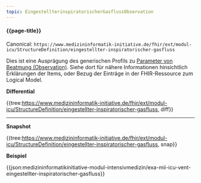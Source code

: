 ```yaml
---
topic: EingestellterinspiratorischerGasflussObservation
---
```

#### {{page-title}}

Canonical: 
```https://www.medizininformatik-initiative.de/fhir/ext/modul-icu/StructureDefinition/eingestellter-inspiratorischer-gasfluss```
<br> 

Dies ist eine Ausprägung des generischen Profils zu [Parameter von Beatmung (Observation)](https://www.medizininformatik-initiative.de/fhir/ext/modul-icu/StructureDefinition/parameter-von-beatmung). Siehe dort für nähere Informationen hinsichtlich Erklärungen der Items, oder Bezug der Einträge in der FHIR-Ressource zum Logical Model. 

**Differential**

{{tree:https://www.medizininformatik-initiative.de/fhir/ext/modul-icu/StructureDefinition/eingestellter-inspiratorischer-gasfluss, diff}}

---

**Snapshot**

{{tree:https://www.medizininformatik-initiative.de/fhir/ext/modul-icu/StructureDefinition/eingestellter-inspiratorischer-gasfluss, snap}}

**Beispiel**

{{json:medizininformatikinitiative-modul-intensivmedizin/exa-mii-icu-vent-eingestellter-inspiratorischer-gasfluss}}